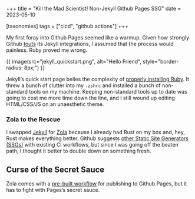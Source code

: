+++
title = "Kill the Mad Scientist! Non-Jekyll Github Pages SSG"
date = 2023-05-10

[taxonomies]
tags = ["cicd", "github actions"]
+++

My first foray into Github Pages seemed like a warmup. Given how strongly Github [touts](https://web.archive.org/web/20230509160818/https://pages.github.com/) its Jekyll integrations, I assumed that the process would painless. Ruby proved me wrong.

<!-- more -->

{{ image(src="jekyll_quickstart.png",
         alt="Hello Friend",
         style="border-radius: 8px;") }}

Jekyll’s quick start page belies the complexity of [properly installing Ruby](https://jekyllrb.com/docs/installation/macos/#install-ruby). It threw a bunch of clutter into my `.zshrc` and installed a bunch of non-standard tools on my machine. Keeping non-standard tools up to date was going to cost me more time down the line, and I still wound up editing HTML/CSS/JS on an unaesthetic theme.

### Zola to the Rescue

I swapped [Jekyll](https://jekyllrb.com) for [Zola](https://www.getzola.org) because I already had Rust on my box and, hey, Rust makes everything better. Github suggests [other Static Site Generators (SSGs)](https://github.com/actions/starter-workflows/tree/main/pages) with existing CI workflows, but since I was going off the beaten path, I thought it better to double down on something fresh.

## Curse of the Secret Sauce

Zola comes with a [pre-built workflow](https://www.getzola.org/documentation/deployment/github-pages/) for publishing to Github Pages, but it has to fight with Pages’s secret sauce.